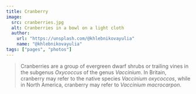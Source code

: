```yaml
---
title: Cranberry
image:
  src: cranberries.jpg
  alt: Cranberries in a bowl on a light cloth
  author:
    url: "https://unsplash.com/@khlebnikovayulia"
    name: "@khlebnikovayulia"
tags: ["pages", "photos"]
---
```

> Cranberries are a group of evergreen dwarf shrubs or trailing vines in the subgenus _Oxycoccus_ of the genus _Vaccinium_. In Britain, cranberry may refer to the native species _Vaccinium oxycoccos_, while in North America, cranberry may refer to _Vaccinium macrocarpon_.
